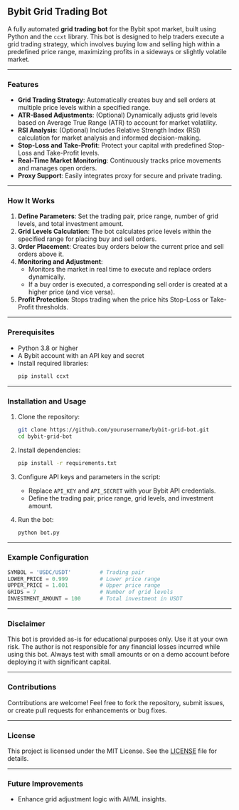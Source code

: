 ## **Bybit Grid Trading Bot**

A fully automated **grid trading bot** for the Bybit spot market, built using Python and the `ccxt` library. This bot is designed to help traders execute a grid trading strategy, which involves buying low and selling high within a predefined price range, maximizing profits in a sideways or slightly volatile market.

---

### **Features**

- **Grid Trading Strategy**: Automatically creates buy and sell orders at multiple price levels within a specified range.
- **ATR-Based Adjustments**: (Optional) Dynamically adjusts grid levels based on Average True Range (ATR) to account for market volatility.
- **RSI Analysis**: (Optional) Includes Relative Strength Index (RSI) calculation for market analysis and informed decision-making.
- **Stop-Loss and Take-Profit**: Protect your capital with predefined Stop-Loss and Take-Profit levels.
- **Real-Time Market Monitoring**: Continuously tracks price movements and manages open orders.
- **Proxy Support**: Easily integrates proxy for secure and private trading.

---

### **How It Works**

1. **Define Parameters**: Set the trading pair, price range, number of grid levels, and total investment amount.
2. **Grid Levels Calculation**: The bot calculates price levels within the specified range for placing buy and sell orders.
3. **Order Placement**: Creates buy orders below the current price and sell orders above it.
4. **Monitoring and Adjustment**:
   - Monitors the market in real time to execute and replace orders dynamically.
   - If a buy order is executed, a corresponding sell order is created at a higher price (and vice versa).
5. **Profit Protection**: Stops trading when the price hits Stop-Loss or Take-Profit thresholds.

---

### **Prerequisites**

- Python 3.8 or higher
- A Bybit account with an API key and secret
- Install required libraries:
  ```bash
  pip install ccxt
  ```

---

### **Installation and Usage**

1. Clone the repository:
   ```bash
   git clone https://github.com/yourusername/bybit-grid-bot.git
   cd bybit-grid-bot
   ```

2. Install dependencies:
   ```bash
   pip install -r requirements.txt
   ```

3. Configure API keys and parameters in the script:
   - Replace `API_KEY` and `API_SECRET` with your Bybit API credentials.
   - Define the trading pair, price range, grid levels, and investment amount.

4. Run the bot:
   ```bash
   python bot.py
   ```

---

### **Example Configuration**

```python
SYMBOL = 'USDC/USDT'         # Trading pair
LOWER_PRICE = 0.999          # Lower price range
UPPER_PRICE = 1.001          # Upper price range
GRIDS = 7                    # Number of grid levels
INVESTMENT_AMOUNT = 100      # Total investment in USDT
```

---

### **Disclaimer**

This bot is provided as-is for educational purposes only. Use it at your own risk. The author is not responsible for any financial losses incurred while using this bot. Always test with small amounts or on a demo account before deploying it with significant capital.

---

### **Contributions**

Contributions are welcome! Feel free to fork the repository, submit issues, or create pull requests for enhancements or bug fixes.

---

### **License**

This project is licensed under the MIT License. See the [LICENSE](LICENSE) file for details.

---

### **Future Improvements**

- Enhance grid adjustment logic with AI/ML insights.
